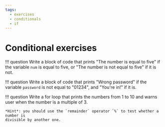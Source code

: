 ```yaml
---
tags:
  - exercises
  - conditionals
  - if
---
```

# Conditional exercises

!!! question
    Write a block of code that prints "The number is equal to five" if the
    variable `num` is equal to five, or "The number is not equal to five" if it
    is not.

!!! question
    Write a block of code that prints "Wrong password" if the variable
    `password` is not equal to "01234", and "You're in!" if it is.

!!! question
    Write a for loop that prints the numbers from 1 to 10 and warns user when
    the number is a multiple of 3.

    *Hint*: you should use the `remainder` operator `%` to test whether a number is
    divisible by another one.
